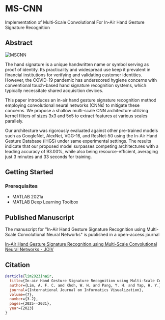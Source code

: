 # MS-CNN
Implementation of Multi-Scale Convolutional For In-Air Hand Gesture Signature Recognition 

## Abstract
![MSCNN](https://alvinlfc.com/image/mscnn/mscnn.jpg)

The hand signature is a unique handwritten name or symbol serving as proof of identity. Its practicality and widespread use keep it prevalent in financial institutions for verifying and validating customer identities. However, the COVID-19 pandemic has underscored hygiene concerns with conventional touch-based hand signature recognition systems, which typically necessitate shared acquisition devices.

This paper introduces an in-air hand gesture signature recognition method employing convolutional neural networks (CNNs) to mitigate these concerns. We propose a  shallow multi-scale CNN architecture utilizing kernel filters of sizes 3x3 and 5x5 to extract features at various scales parallely. 

Our architecture was rigorously evaluated against other pre-trained models such as GoogleNet, AlexNet, VGG-16, and ResNet-50 using the In-Air Hand Gesture Database (iHGS) under same experimental settings. The results indicate that our proposed model surpasses competing architectures with a leading accuracy of 93.00%, while also being resource-efficient, averaging just 3 minutes and 33 seconds for training.


## Getting Started

### Prerequisites
- MATLAB 2021a
- MATLAB Deep Learning Toolbox

## Published Manuscript

The manuscript for "In-Air Hand Gesture Signature Recognition using Multi-Scale Convolutional Neural Networks" is published in a open-access journal

[In-Air Hand Gesture Signature Recognition using Multi-Scale Convolutional Neural Networks - JOIV](https://joiv.org/index.php/joiv/article/view/2359)


## Citation 
```bibtex
@article{lim2023inair,
  title={In-air Hand Gesture Signature Recognition using Multi-Scale Convolutional Neural Networks},
  author={Lim, A. F. C. and Khoh, W. H. and Pang, Y. H. and Yap, H. Y.},
  journal={International Journal on Informatics Visualization},
  volume={7},
  number={3-2},
  pages={2025--2031},
  year={2023}
}
